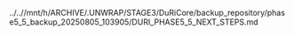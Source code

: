 ../..//mnt/h/ARCHIVE/.UNWRAP/STAGE3/DuRiCore/backup_repository/phase5_5_backup_20250805_103905/DURI_PHASE5_5_NEXT_STEPS.md
